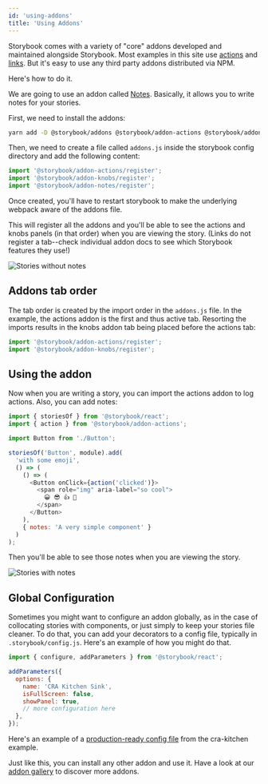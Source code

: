 ```yaml
---
id: 'using-addons'
title: 'Using Addons'
---
```


Storybook comes with a variety of "core" addons developed and maintained alongside Storybook. Most examples in this site use [actions](https://github.com/storybooks/storybook/tree/master/addons/actions) and [links](https://github.com/storybooks/storybook/tree/master/addons/links). But it's easy to use any third party addons distributed via NPM.

Here's how to do it.

We are going to use an addon called [Notes](https://github.com/storybooks/storybook/tree/master/addons/notes). Basically, it allows you to write notes for your stories.

First, we need to install the addons:

```sh
yarn add -D @storybook/addons @storybook/addon-actions @storybook/addon-knobs @storybook/addon-notes
```

Then, we need to create a file called `addons.js` inside the storybook config directory and add the following content:

```js
import '@storybook/addon-actions/register';
import '@storybook/addon-knobs/register';
import '@storybook/addon-notes/register';
```

Once created, you'll have to restart storybook to make the underlying webpack aware of the addons file.

This will register all the addons and you'll be able to see the actions and knobs panels (in that order) when you are viewing the story. (Links do not register a tab--check individual addon docs to see which Storybook features they use!)

![Stories without notes](../static/stories-without-notes.png)

## Addons tab order

The tab order is created by the import order in the `addons.js` file. In the example, the actions addon is the first and thus active tab. Resorting the imports results in the knobs addon tab being placed before the actions tab:

```js
import '@storybook/addon-actions/register';
import '@storybook/addon-knobs/register';
```

## Using the addon

Now when you are writing a story, you can import the actions addon to log actions. Also, you can add notes:

```js
import { storiesOf } from '@storybook/react';
import { action } from '@storybook/addon-actions';

import Button from './Button';

storiesOf('Button', module).add(
  'with some emoji',
  () => (
    () => (
      <Button onClick={action('clicked')}>
        <span role="img" aria-label="so cool">
          😀 😎 👍 💯
        </span>
      </Button>
    ),
    { notes: 'A very simple component' }
  )
);
```

Then you'll be able to see those notes when you are viewing the story.

![Stories with notes](../static/stories-with-notes.png)

## Global Configuration

Sometimes you might want to configure an addon globally, as in the case of collocating stories with components, or just simply to keep your stories file cleaner. To do that, you can add your decorators to a config file, typically in `.storybook/config.js`. Here's an example of how you might do that.

```js
import { configure, addParameters } from '@storybook/react';

addParameters({
  options: {
    name: 'CRA Kitchen Sink',
    isFullScreen: false,
    showPanel: true,
    // more configuration here
  },
});
```

Here's an example of a [production-ready config file](https://github.com/storybooks/storybook/blob/next/examples/cra-kitchen-sink/.storybook/config.js) from the cra-kitchen example.

Just like this, you can install any other addon and use it. Have a look at our [addon gallery](https://storybook.js.org/addons/) to discover more addons.

